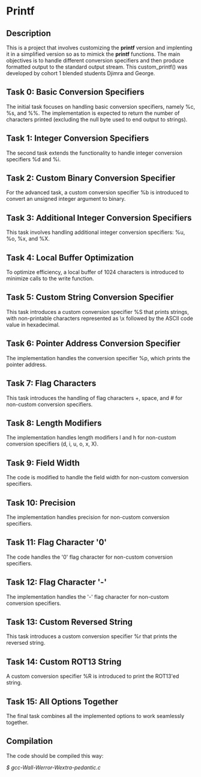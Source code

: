 # Printf 

## Description

 This is a project that involves customizing the **printf** version  and implenting it in a simplified version so as to mimick the **printf** functions. The main objectives is to handle different conversion specifiers and then produce formatted output to the standard output stream. This custom_printf() was developed by cohort 1 blended students Djimra and George.

## Task 0: Basic Conversion Specifiers

The initial task focuses on handling basic conversion specifiers, namely %c, %s, and %%. The implementation is expected to return the number of characters printed (excluding the null byte used to end output to strings).

## Task 1: Integer Conversion Specifiers

The second task extends the functionality to handle integer conversion specifiers %d and %i.

## Task 2: Custom Binary Conversion Specifier

For the advanced task, a custom conversion specifier %b is introduced to convert an unsigned integer argument to binary.

## Task 3: Additional Integer Conversion Specifiers

This task involves handling additional integer conversion specifiers: %u, %o, %x, and %X.

## Task 4: Local Buffer Optimization

To optimize efficiency, a local buffer of 1024 characters is introduced to minimize calls to the write function.

## Task 5: Custom String Conversion Specifier

This task introduces a custom conversion specifier %S that prints strings, with non-printable characters represented as \x followed by the ASCII code value in hexadecimal.

## Task 6: Pointer Address Conversion Specifier

The implementation handles the conversion specifier %p, which prints the pointer address.

## Task 7: Flag Characters

This task introduces the handling of flag characters +, space, and # for non-custom conversion specifiers.

## Task 8: Length Modifiers

The implementation handles length modifiers l and h for non-custom conversion specifiers (d, i, u, o, x, X).

## Task 9: Field Width

The code is modified to handle the field width for non-custom conversion specifiers.

## Task 10: Precision

The implementation handles precision for non-custom conversion specifiers.

## Task 11: Flag Character '0'

The code handles the '0' flag character for non-custom conversion specifiers.

## Task 12: Flag Character '-'

The implementation handles the '-' flag character for non-custom conversion specifiers.

## Task 13: Custom Reversed String

This task introduces a custom conversion specifier %r that prints the reversed string.

## Task 14: Custom ROT13 String

A custom conversion specifier %R is introduced to print the ROT13'ed string.

## Task 15: All Options Together

The final task combines all the implemented options to work seamlessly together.

## Compilation
The code should be compiled this way:

*$ gcc-Wall-Werror-Wextra-pedantic.c*
